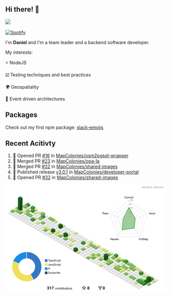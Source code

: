 ## Hi there! 👋

<p>
  <img src="https://github-readme-stats.vercel.app/api?username=syncush&theme=tokyonight">
</p>

[![Spotify](https://novatorem-rust.vercel.app/api/spotify)](https://open.spotify.com/user/syncush)

I'm **Daniel** and I'm a team leader and a backend software developer.

My interests:

⚡ NodeJS

☑️ Testing techniques and best practices

🌍 Geospatiality

🧠 Event driven architectures

## Packages
Check out my first npm package: [slack-emojis](https://www.npmjs.com/package/slack-emojis)

## Recent Acitivty
<!--START_SECTION:activity-->
1. 💪 Opened PR [#16](https://github.com/MapColonies/osm2pgsql-wrapper/pull/16) in [MapColonies/osm2pgsql-wrapper](https://github.com/MapColonies/osm2pgsql-wrapper)
2. 🎉 Merged PR [#23](https://github.com/MapColonies/opa-la/pull/23) in [MapColonies/opa-la](https://github.com/MapColonies/opa-la)
3. 🎉 Merged PR [#32](https://github.com/MapColonies/shared-images/pull/32) in [MapColonies/shared-images](https://github.com/MapColonies/shared-images)
4. 🚀 Published release [v3.0.1](https://github.com/v3.0.1) in [MapColonies/developer-portal](https://github.com/MapColonies/developer-portal)
5. 💪 Opened PR [#32](https://github.com/MapColonies/shared-images/pull/32) in [MapColonies/shared-images](https://github.com/MapColonies/shared-images)
<!--END_SECTION:activity-->

![contrib](./profile-3d-contrib/profile-green-animate.svg)
